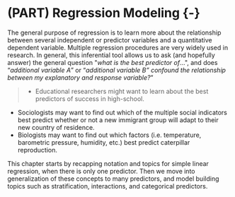 
# (PART) Regression Modeling {-}

The general purpose of regression is to learn more about the relationship between several independent or predictor variables and a quantitative dependent variable. Multiple regression procedures are very widely used in research. In general, this inferential tool allows us to ask (and hopefully answer) the general question "_what is the best predictor of_...", and does “_additional variable A_” or “_additional variable B” confound the relationship between my explanatory and response variable?_” 

> * Educational researchers might want to learn about the best predictors of success in high-school. 
* Sociologists may want to find out which of the multiple social indicators best predict whether or not a new immigrant group will adapt to their new country of residence. 
* Biologists may want to find out which factors (i.e. temperature, barometric pressure, humidity, etc.) best predict caterpillar reproduction.

This chapter starts by recapping notation and topics for simple linear regression, when there is only one predictor. Then we move into generalization of these concepts to many predictors, and model building topics such as stratification, interactions, and categorical predictors. 

